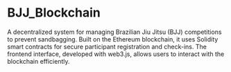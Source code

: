 # BJJ_Blockchain
A decentralized system for managing Brazilian Jiu Jitsu (BJJ) competitions to prevent sandbagging. Built on the Ethereum blockchain, it uses Solidity smart contracts for secure participant registration and check-ins. The frontend interface, developed with web3.js, allows users to interact with the blockchain efficiently.
